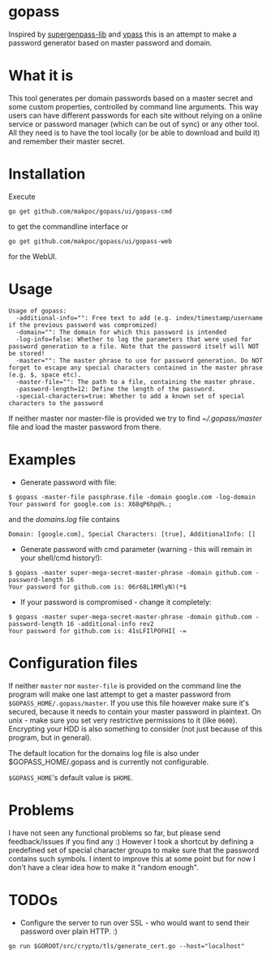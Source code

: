 # gopass
Inspired by [supergenpass-lib](https://github.com/chriszarate/supergenpass-lib) and [vpass](https://github.com/vladstudio/vpass2) this is an attempt to make a password generator based on master password and domain.

What it is
===========
This tool generates per domain passwords based on a master secret and some custom properties, controlled by command line arguments. This way users can have different passwords for each site without relying on a online service or password manager (which can be out of sync) or any other tool. All they need is to have the tool locally (or be able to download and build it) and remember their master secret.

Installation
============
Execute 
```
go get github.com/makpoc/gopass/ui/gopass-cmd
``` 
to get the commandline interface or 
```
go get github.com/makpoc/gopass/ui/gopass-web
```
for the WebUI.

Usage
=====
    Usage of gopass:
      -additional-info="": Free text to add (e.g. index/timestamp/username if the previous password was compromized)
      -domain="": The domain for which this password is intended
      -log-info=false: Whether to log the parameters that were used for password generation to a file. Note that the password itself will NOT be stored!
      -master="": The master phrase to use for password generation. Do NOT forget to escape any special characters contained in the master phrase (e.g. $, space etc).
      -master-file="": The path to a file, containing the master phrase.
      -password-length=12: Define the length of the password.
      -special-characters=true: Whether to add a known set of special characters to the password


If neither master nor master-file is provided we try to find _~/.gopass/master_ file and load the master password from there.

Examples
========
* Generate password with file:
```
$ gopass -master-file passphrase.file -domain google.com -log-domain
Your password for google.com is: X68qP6hp@%.;
```
and the _domains.log_ file contains
```
Domain: [google.com], Special Characters: [true], AdditionalInfo: []
```

* Generate password with cmd parameter (warning - this will remain in your shell/cmd history!):
```
$ gopass -master super-mega-secret-master-phrase -domain github.com -password-length 16
Your password for github.com is: 06r68L1RMlyN)(*$
```
* If your password is compromised - change it completely:
```
$ gopass -master super-mega-secret-master-phrase -domain github.com -password-length 16 -additional-info rev2
Your password for github.com is: 41sLFIlPOFHI[ -=
```

Configuration files
===================
If neither ```master``` nor ```master-file``` is provided on the command line the program will make one last attempt to get a master password from ```$GOPASS_HOME/.gopass/master```. If you use this file however make sure it's secured, because it needs to contain your master password in plaintext. On unix - make sure you set very restrictive permissions to it (like ```0600```). Encrypting your HDD is also something to consider (not just because of this program, but in general).

The default location for the domains log file is also under $GOPASS_HOME/.gopass and is currently not configurable.

```$GOPASS_HOME```'s default value is ```$HOME```.

Problems
========
I have not seen any functional problems so far, but please send feedback/issues if you find any :)
However I took a shortcut by defining a predefined set of special character groups to make sure that the password contains such symbols. I intent to improve this at some point but for now I don't have a clear idea how to make it "random enough".


TODOs
=====
* Configure the server to run over SSL - who would want to send their password over plain HTTP. :)
```
go run $GOROOT/src/crypto/tls/generate_cert.go --host="localhost"
```
